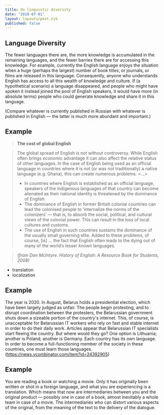```yaml
---
title: On linguistic diversity
date: "2018-07-01"
layout: layouts/post.njk
published: false
---
```


## Language Diversity

The fewer languages there are, the more knowledge is accumulated in the remaining languages, and the fewer barries
there are for accessing this knowledge. For example, currently the English language enjoys the situation when a huge
(perhaps the largest) number of book titles, or journals, or films are released in this language. Consequently,
anyone who understands English has access to all this wealth of knowledge and culture. If (a hypothetical scenario)
a language disappeared, and people who might have spoken it instead joined the pool of English speakers,
it would have more (in absolute terms) people who could generate knowledge and share it in this language.

(Compare whatever is currently published in Russian with whatever is published in English — the latter is much
more abundant and important.)

## Example
> **The cost of global English**

> The global spread of English is not without controversy. While English often brings economic advantage it can also affect the relative status of other languages. In the case of English being used as an official language in countries where it is not (or was not traditionally) a native language (e.g. Ghana), this can create numerous problems. <...>
> - In countries where English is established as an official language, speakers of the indigenous languages of that country can become alienated as their national identity is threatened by the dominance of English.
> - The dominance of English in former British colonial countries can lead the colonised people to ‘internalize the norms of the colonizers’ — that is, to absorb the social, political, and cultural views of the colonial power. This can result in the loss of local cultures and customs.
> - The use of English in such countries sustains the dominance of the usually small governing elite.
> Added to these problems, of course, [is] ... the fact that English often leads to the dying out of many of the world’s lesser known languages.

> _(from Dan McIntyre. History of English: A Resource Book for Students, 2008)_

- translation
- localization

## Example
The year is 2020. In August, Belarus holds a presidential election, which have been largely judged as unfair. The people begin protesting, and to disrupt coordination between the protesters, the Belarussian government shuts down a sizeable portion of the country's internet. This, of course, is unacceptable for Belarussian IT workers who rely on fast and stable internet in order to do their daily work. Articles appear that Belarussian IT specialists start fleeing the country. But where would they go? One option is Lithuania; another is Poland; another is Germany. Each country has its own language. In order to become a full-functioning member of the society in these countries, one must learn those languages.
(https://news.ycombinator.com/item?id=24392905)


## Example

You are reading a book or watching a movie. Only it has originally been written or shot in a foreign language, and what you are experiencing is a translation. Which means that now are intermediaries between you and the original product — possibly one in case of a book, almost inevitably a whole team in case of a movie. The intermediaries who can distort various aspects of the original, from the meaning of the text to the delivery of the dialogue.
